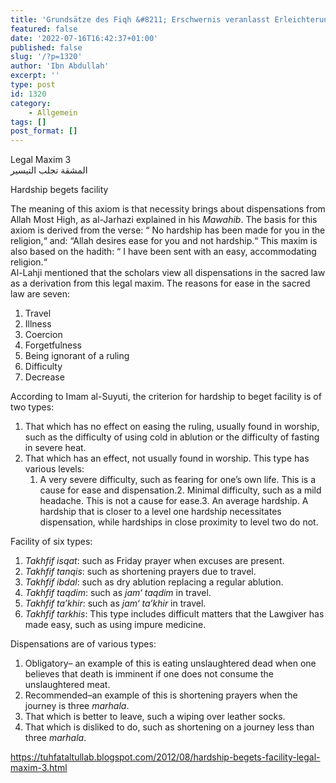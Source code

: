```yaml
---
title: 'Grundsätze des Fiqh &#8211; Erschwernis veranlasst Erleichterung (4/6)'
featured: false
date: '2022-07-16T16:42:37+01:00'
published: false
slug: '/?p=1320'
author: 'Ibn Abdullah'
excerpt: ''
type: post
id: 1320
category:
    - Allgemein
tags: []
post_format: []
---
```

 Legal Maxim 3  
المشقة تجلب التيسير

Hardship begets facility

The meaning of this axiom is that necessity brings about dispensations from Allah Most High, as al-Jarhazi explained in his *Mawahib*. The basis for this axiom is derived from the verse: “ No hardship has been made for you in the religion,“ and: “Allah desires ease for you and not hardship.“ This maxim is also based on the hadith: “ I have been sent with an easy, accommodating religion.“   
Al-Lahji mentioned that the scholars view all dispensations in the sacred law as a derivation from this legal maxim. The reasons for ease in the sacred law are seven:

1. Travel
2. Illness
3. Coercion
4. Forgetfulness
5. Being ignorant of a ruling
6. Difficulty
7. Decrease

According to Imam al-Suyuti, the criterion for hardship to beget facility is of two types:

1. That which has no effect on easing the ruling, usually found in worship, such as the difficulty of using cold in ablution or the difficulty of fasting in severe heat.
2. That which has an effect, not usually found in worship. This type has various levels:  
   1. A very severe difficulty, such as fearing for one’s own life. This is a cause for ease and dispensation.2. Minimal difficulty, such as a mild headache. This is not a cause for ease.3. An average hardship. A hardship that is closer to a level one hardship necessitates dispensation, while hardships in close proximity to level two do not.

Facility of six types:

1. *Takhfif isqat*: such as Friday prayer when excuses are present.
2. *Takhfif tanqis*: such as shortening prayers due to travel.
3. *Takhfif ibdal*: such as dry ablution replacing a regular ablution.
4. *Takhfif taqdim*: such as *jam‘ taqdim* in travel.
5. *Takhfif ta’khir*: such as *jam‘ ta’khir* in travel.
6. *Takhfif tarkhis*: This type includes difficult matters that the Lawgiver has made easy, such as using impure medicine.

Dispensations are of various types:

1. Obligatory– an example of this is eating unslaughtered dead when one believes that death is imminent if one does not consume the unslaughtered meat.
2. Recommended–an example of this is shortening prayers when the journey is three *marhala*.
3. That which is better to leave, such a wiping over leather socks.
4. That which is disliked to do, such as shortening on a journey less than three *marhala*.

https://tuhfataltullab.blogspot.com/2012/08/hardship-begets-facility-legal-maxim-3.html